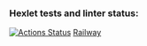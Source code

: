 ### Hexlet tests and linter status:
[![Actions Status](https://github.com/Kemononya/frontend-project-12/workflows/hexlet-check/badge.svg)](https://github.com/Kemononya/frontend-project-12/actions)
[Railway](https://frontend-project-12-production-726b.up.railway.app)
